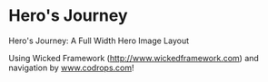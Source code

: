 # Hero's Journey

Hero's Journey: A Full Width Hero Image Layout

Using Wicked Framework (http://www.wickedframework.com) and navigation by www.codrops.com!
